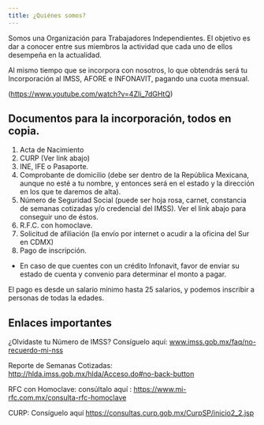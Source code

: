 ```yaml
---
title: ¿Quiénes somos?
---
```


Somos una Organización para Trabajadores Independientes. El objetivo es dar a conocer entre sus miembros la actividad que cada uno de ellos desempeña en la actualidad.

Al mismo tiempo que se incorpora con nosotros, lo que obtendrás será tu Incorporación al IMSS, AFORE e INFONAVIT, pagando una cuota mensual. 

(https://www.youtube.com/watch?v=4ZIi_7dGHtQ)

## Documentos para la incorporación, todos en copia.

1.	Acta de Nacimiento
2.	CURP (Ver link abajo)
3.	INE, IFE o Pasaporte. 
4.	Comprobante de domicilio (debe ser dentro de la República Mexicana, aunque no esté a tu nombre, y entonces será en el estado y la dirección en los que te daremos de alta). 
5.	Número de Seguridad Social (puede ser hoja rosa, carnet, constancia de semanas cotizadas y/o credencial del IMSS). Ver el link abajo para conseguir uno de éstos. 
6.	R.F.C. con homoclave.
7.	 Solicitud de afiliación (la envío por internet o acudir a la oficina del Sur en CDMX)
8.	Pago de inscripción.

- En caso de que cuentes con un crédito Infonavit, favor de enviar su estado de cuenta y convenio para determinar el monto a pagar.

El pago es desde un salario mínimo hasta 25 salarios, y podemos inscribir a personas de todas la edades. 

## Enlaces importantes 

¿Olvidaste tu Número de IMSS? Consíguelo aquí: www.imss.gob.mx/faq/no-recuerdo-mi-nss

Reporte de Semanas Cotizadas: http://hlda.imss.gob.mx/hlda/Acceso.do#no-back-button

RFC con Homoclave: consúltalo aquí : https://www.mi-rfc.com.mx/consulta-rfc-homoclave

CURP: Consíguelo aquí https://consultas.curp.gob.mx/CurpSP/inicio2_2.jsp
